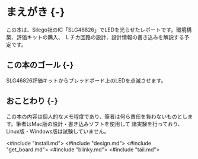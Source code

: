 # まえがき {-}

この本は、Silego社のIC「SLG46826」でLEDを光らせたレポートです。環境構築、評価キットの購入、
Ｌチカ回路の設計、設計情報の書き込みを解説する予定です。

## この本のゴール {-}

SLG46826評価キットからブレッドボード上のLEDを点滅させます。

## おことわり {-}

この本の内容は個人的なメモ程度であり、筆者は何ら責任を負わないものとします。筆者はMac版の設計・書き込みソフトを使用して
諸実験を行っており、Linux版・Windows版は試験していません。

<#include "install.md">
<#include "design.md">
<#include "get_board.md">
<#include "blinky.md">
<#include "tail.md">
